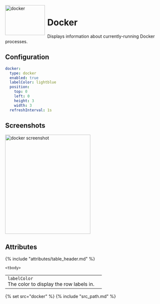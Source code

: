 <img src="/assets/services/docker.png" width="128" height="97" alt="docker" title="docker" style="float: left; padding-right: 8px;" />

# Docker

Displays information about currently-running Docker processes.

## Configuration

```yaml
docker:
  type: docker
  enabled: true
  labelColor: lightblue
  position:
    top: 0
    left: 0
    height: 3
    width: 3
  refreshInterval: 1s
```

## Screenshots

<img class="screenshot" src="/assets/modules/docker.png" width="275" height="320" alt="docker screenshot" />

## Attributes

<table>
    {% include "attributes/table_header.md" %}

    <tbody>
<tr>
    <td>
        <code>labelColor</code>
        <br />
        The color to display the row labels in.
    </td>
    <td></td>
</tr>
    </tbody>
</table>

{% set src="docker" %}
{% include "src_path.md" %}